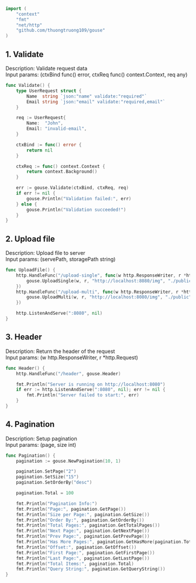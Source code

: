
# <Badge style='font-size: 1.8rem; text-shadow: 1px 1px 2px rgba(0, 0, 0, 0.3); padding: 0.35rem 0.75rem 0.35rem 0;' type='info' text='🔖 Api' />


```go
import (
	"context"
	"fmt"
	"net/http"
	"github.com/thuongtruong109/gouse"
)
```

## 1. Validate

Description: Validate request data<br>Input params: (ctxBind func() error, ctxReq func() context.Context, req any)<br>

```go
func Validate() {
	type UserRequest struct {
		Name  string `json:"name" validate:"required"`
		Email string `json:"email" validate:"required,email"`
	}

	req := UserRequest{
		Name:  "John",
		Email: "invalid-email",
	}

	ctxBind := func() error {
		return nil
	}

	ctxReq := func() context.Context {
		return context.Background()
	}

	err := gouse.Validate(ctxBind, ctxReq, req)
	if err != nil {
		gouse.Println("Validation failed:", err)
	} else {
		gouse.Println("Validation succeeded!")
	}
}
```

## 2. Upload file

Description: Upload file to server<br>Input params: (servePath, storagePath string)<br>

```go
func UploadFile() {
	http.HandleFunc("/upload-single", func(w http.ResponseWriter, r *http.Request) {
		gouse.UploadSingle(w, r, "http://localhost:8080/img", "./public")
	})
	http.HandleFunc("/upload-multi", func(w http.ResponseWriter, r *http.Request) {
		gouse.UploadMulti(w, r, "http://localhost:8080/img", "./public")
	})

	http.ListenAndServe(":8080", nil)
}
```

## 3. Header

Description: Return the header of the request<br>Input params: (w http.ResponseWriter, r *http.Request)<br>

```go
func Header() {
	http.HandleFunc("/header", gouse.Header)

	fmt.Println("Server is running on http://localhost:8080")
	if err := http.ListenAndServe(":8080", nil); err != nil {
		fmt.Println("Server failed to start:", err)
	}
}
```

## 4. Pagination

Description: Setup pagination<br>Input params: (page, size int)<br>

```go
func Pagination() {
	pagination := gouse.NewPagination(10, 1)

	pagination.SetPage("2")
	pagination.SetSize("15")
	pagination.SetOrderBy("desc")

	pagination.Total = 100

	fmt.Println("Pagination Info:")
	fmt.Println("Page:", pagination.GetPage())
	fmt.Println("Size per Page:", pagination.GetSize())
	fmt.Println("Order By:", pagination.GetOrderBy())
	fmt.Println("Total Pages:", pagination.GetTotalPages())
	fmt.Println("Next Page:", pagination.GetNextPage())
	fmt.Println("Prev Page:", pagination.GetPrevPage())
	fmt.Println("Has More Pages:", pagination.GetHasMore(pagination.Total))
	fmt.Println("Offset:", pagination.GetOffset())
	fmt.Println("First Page:", pagination.GetFirstPage())
	fmt.Println("Last Page:", pagination.GetLastPage())
	fmt.Println("Total Items:", pagination.Total)
	fmt.Println("Query String:", pagination.GetQueryString())
}
```
